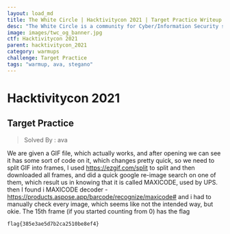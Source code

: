 ```yaml
---
layout: load_md
title: The White Circle | Hacktivitycon 2021 | Target Practice Writeup
desc: "The White Circle is a community for Cyber/Information Security students, enthusiasts and professionals. You can discuss anything related to Security, share your knowledge with others, get help when you need it and proceed further in your journey with amazing people from all over the world."
image: images/twc_og_banner.jpg
ctf: Hacktivitycon 2021
parent: hacktivitycon_2021
category: warmups
challenge: Target Practice
tags: "warmup, ava, stegano"
---
```


<h1 class="heading card-title white-text">Hacktivitycon 2021</h1>

## Target Practice
> Solved By : ava

We are given a GIF file, which actually works, and after opening we can see it has some sort of code on it, which changes pretty quick, so we need to split GIF into frames, I used https://ezgif.com/split to split and then downloaded all frames, and did a quick google re-image search on one of them, which result us in knowing that it is called MAXICODE, used by UPS.
then I found i MAXICODE decoder - https://products.aspose.app/barcode/recognize/maxicode#
and i had to manually check every image, which seems like not the intended way, but okie.
The 15th frame (if you started counting from 0) has the flag

`flag{385e3ae5d7b2ca2510be8ef4}`


